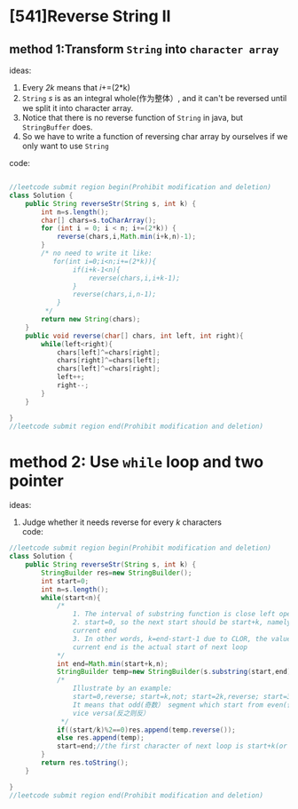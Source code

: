 # [541]Reverse String II
## method 1:Transform `String` into `character array`
ideas:
1. Every *2k* means that *i*+=(2*k)
2. `String` *s* is as an integral whole(作为整体）, and it can't be reversed until we split it 
into character array. 
3. Notice that there is no reverse function of `String` in java, but `StringBuffer` does.
4. So we have to write a function of reversing char array by ourselves if we only want to
use `String`


code:
```java

//leetcode submit region begin(Prohibit modification and deletion)
class Solution {
    public String reverseStr(String s, int k) {
        int n=s.length();
        char[] chars=s.toCharArray();
        for (int i = 0; i < n; i+=(2*k)) {
            reverse(chars,i,Math.min(i+k,n)-1);
        }
        /* no need to write it like:
           for(int i=0;i<n;i+=(2*k)){
                if(i+k-1<n){
                    reverse(chars,i,i+k-1);
                }
                reverse(chars,i,n-1);
            }
         */
        return new String(chars);
    }
    public void reverse(char[] chars, int left, int right){
        while(left<right){
            chars[left]^=chars[right];
            chars[right]^=chars[left];
            chars[left]^=chars[right];
            left++;
            right--;
        }
    }

}
//leetcode submit region end(Prohibit modification and deletion)
```
# method 2: Use `while` loop and two pointer
ideas:
1. Judge whether it needs reverse for every *k* characters <br/>
code:
```java
//leetcode submit region begin(Prohibit modification and deletion)
class Solution {
    public String reverseStr(String s, int k) {
        StringBuilder res=new StringBuilder();
        int start=0;
        int n=s.length();
        while(start<n){
            /*
                1. The interval of substring function is close left open right
                2. start=0, so the next start should be start+k, namely the value of 
                current end
                3. In other words, k=end-start-1 due to CLOR, the value of the 
                current end is the actual start of next loop
            */
            int end=Math.min(start+k,n);
            StringBuilder temp=new StringBuilder(s.substring(start,end));
            /*
                Illustrate by an example:
                start=0,reverse; start=k,not; start=2k,reverse; start=3k,not...
                It means that odd(奇数） segment which start from even(偶数)*k should reverse,
                vice versa(反之则反）
             */
            if((start/k)%2==0)res.append(temp.reverse());
            else res.append(temp);
            start=end;//the first character of next loop is start+k(or n)
        }
        return res.toString();
    }

}
//leetcode submit region end(Prohibit modification and deletion)

```

